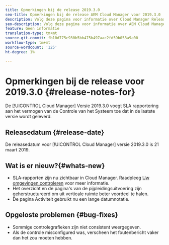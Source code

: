 ```yaml
---
title: Opmerkingen bij de release 2019.3.0
seo-title: Opmerkingen bij de release AEM Cloud Manager voor 2019.3.0
description: Volg deze pagina voor informatie over Cloud Manager Release 2019.3.0.
seo-description: Volg deze pagina voor informatie over AEM Cloud Manager Release 2019.3.0.
feature: Geen informatie
translation-type: tm+mt
source-git-commit: fb10d775c930b5bb475b497aac2fd59b053a9a00
workflow-type: tm+mt
source-wordcount: '125'
ht-degree: 1%

---
```



# Opmerkingen bij de release voor 2019.3.0 {#release-notes-for}

De [!UICONTROL Cloud Manager] Versie 2019.3.0 voegt SLA rapportering aan het vermogen van de Controle van het Systeem toe dat in de laatste versie wordt geleverd.

## Releasedatum {#release-date}

De releasedatum voor [!UICONTROL Cloud Manager] versie 2019.3.0 is 21 maart 2019.

## Wat is er nieuw?{#whats-new}

* SLA-rapporten zijn nu zichtbaar in Cloud Manager. Raadpleeg [Uw omgevingen controleren](monitor-your-environments.md) voor meer informatie.
* Het overzicht en de pagina&#39;s van de pijpleidingsuitvoering zijn geherstructureerd om uit verticale ruimte beter voordeel te halen.
* De pagina Activiteit gebruikt nu een lange datumnotatie.

## Opgeloste problemen {#bug-fixes}

* Sommige controlegrafieken zijn niet consistent weergegeven.
* Als de controle misconfigured was, verscheen het foutenbericht vaker dan het zou moeten hebben.
